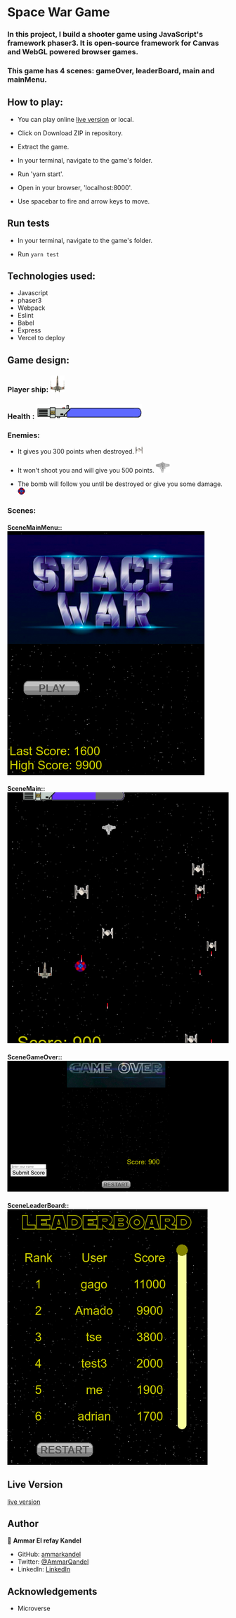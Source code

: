 # Space War Game

### In this project, I build a shooter game using JavaScript's framework phaser3. It is open-source framework for Canvas and WebGL powered browser games.

### This game has 4 scenes: gameOver, leaderBoard, main and mainMenu.

## How to play:

- You can play online [live version](https://space-war-game.vercel.app/) or local.

- Click on Download ZIP in repository.

- Extract the game.

- In your terminal, navigate to the game's folder.

- Run 'yarn start'.

- Open in your browser, 'localhost:8000'.

- Use spacebar to fire and arrow keys to move.


## Run tests

- In your terminal, navigate to the game's folder.

- Run `yarn test`

## Technologies used:

- Javascript
- phaser3
- Webpack
- Eslint
- Babel
- Express
- Vercel to deploy

## Game design:

### Player ship: ![screenshot](./dist/content/xWing.png)

### Health : ![screenshot](./dist/content/healthComplete.png)

### Enemies:

- It gives you 300 points when destroyed. ![screenshot](./dist/content/tieFighterp.png)

- It won't shoot you and will give you 500 points. ![screenshot](./dist/content/imperialShutle.png)

- The bomb will follow you until be destroyed or give you some damage. ![screenshot](./dist/content/sprEnemy1.png)

### Scenes:

#### SceneMainMenu:: ![screenshot](./imgs/screenshot_1.png)

#### SceneMain:: ![screenshot](./imgs/screenshot_2.png)

#### SceneGameOver:: ![screenshot](./imgs/screenshot_3.png)

#### SceneLeaderBoard:: ![screenshot](./imgs/screenshot_4.png)



## Live Version

[live version](https://space-war-game.vercel.app/)

## Author

👤 **Ammar El refay Kandel**

- GitHub: [ammarkandel](https://github.com/ammarkandel)
- Twitter: [@AmmarQandel](https://twitter.com/AmmarQandel)
- LinkedIn: [LinkedIn](https://www.linkedin.com/in/ammar-kandel-7b4100193/)

## Acknowledgements

- Microverse
